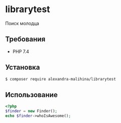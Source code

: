 # librarytest
Поиск молодца
## Требования
- PHP 7.4
## Установка
```bash
$ composer require alexandra-malihina/librarytest
```
## Использование

```php
<?php 
$finder = new Finder();
echo $finder->whoIsAwesome();
```
